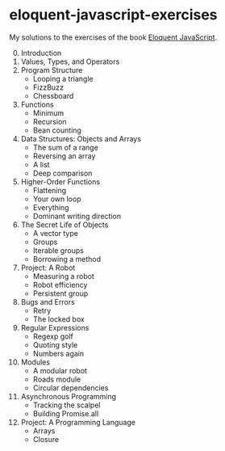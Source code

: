 # eloquent-javascript-exercises

My solutions to the exercises of the book
[Eloquent JavaScript](https://eloquentjavascript.net/).

0. Introduction
1. Values, Types, and Operators
2. Program Structure
    - Looping a triangle
    - FizzBuzz
    - Chessboard
3. Functions
    - Minimum
    - Recursion
    - Bean counting
4. Data Structures: Objects and Arrays
    - The sum of a range
    - Reversing an array
    - A list
    - Deep comparison
5. Higher-Order Functions
    - Flattening
    - Your own loop
    - Everything
    - Dominant writing direction
6. The Secret Life of Objects
    - A vector type
    - Groups
    - Iterable groups
    - Borrowing a method
7. Project: A Robot
    - Measuring a robot
    - Robot efficiency
    - Persistent group
8. Bugs and Errors
    - Retry
    - The locked box
9. Regular Expressions
    - Regexp golf
    - Quoting style
    - Numbers again
10. Modules
    - A modular robot
    - Roads module
    - Circular dependencies
11. Asynchronous Programming
    - Tracking the scalpel
    - Building Promise.all
12. Project: A Programming Language
    - Arrays
    - Closure
